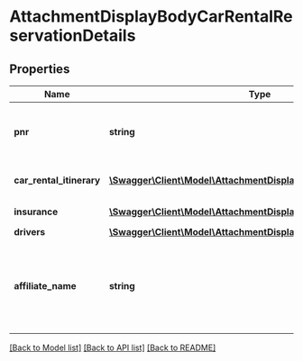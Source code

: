 # AttachmentDisplayBodyCarRentalReservationDetails

## Properties
Name | Type | Description | Notes
------------ | ------------- | ------------- | -------------
**pnr** | **string** | Trip booking number, e.g. VH67899 | [optional] 
**car_rental_itinerary** | [**\Swagger\Client\Model\AttachmentDisplayBodyCarRentalItinerary[]**](AttachmentDisplayBodyCarRentalItinerary.md) | Car rental itinerary data | [optional] 
**insurance** | [**\Swagger\Client\Model\AttachmentDisplayBodyInsurance[]**](AttachmentDisplayBodyInsurance.md) | Insurance data | [optional] 
**drivers** | [**\Swagger\Client\Model\AttachmentDisplayBodyPassengers[]**](AttachmentDisplayBodyPassengers.md) |  | [optional] 
**affiliate_name** | **string** | Name of the affiliate that originated the purchase. If none, leave blank. | [optional] 

[[Back to Model list]](../../README.md#documentation-for-models) [[Back to API list]](../../README.md#documentation-for-api-endpoints) [[Back to README]](../../README.md)

